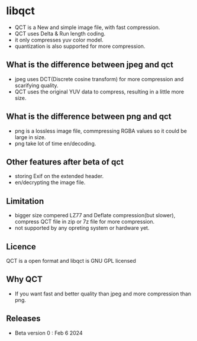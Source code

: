# libqct
- QCT is a New and simple image file, with fast compression.
- QCT uses Delta & Run length coding.
- it only compresses yuv color model.
- quantization is also supported for more compression.
## What is the difference between jpeg and qct
- jpeg uses DCT(Discrete cosine transform) for more compression and scarifying quality.
- QCT uses the original YUV data to compress, resulting in a little more size.
## What is the difference between png and qct
- png is a lossless image file, commpressing RGBA values so it could be large in size.
- png take lot of time en/decoding.
## Other features after beta of qct 
- storing Exif on the extended header.
- en/decrypting the image file.
## Limitation
- bigger size compered LZ77 and Deflate compression(but slower), compress QCT file in zip or 7z file for more compression.
- not supported by any opreting system or hardware yet.
## Licence
QCT is a open format and libqct is GNU GPL licensed
## Why QCT
- If you want fast and better quality than jpeg and more compression than png.
## Releases
- Beta version 0 : Feb 6 2024
